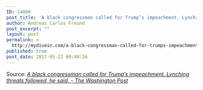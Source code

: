 ```yaml
---
ID: 14800
post_title: 'A black congressman called for Trump’s impeachment. Lynching threats followed, he said. &#8211; The Washington Post'
author: Andreas Carlos Freund
post_excerpt: ""
layout: post
permalink: >
  http://mydivein.com/a-black-congressman-called-for-trumps-impeachment-lynching-threats-followed-he-said-the-washington-post/
published: true
post_date: 2017-05-22 00:40:26
---
```

Source: <em><a href="https://www.washingtonpost.com/news/powerpost/wp/2017/05/21/a-black-congressman-called-for-trumps-impeachment-lynching-threats-followed-he-said/?tid=hybrid_collaborative_2_na&amp;utm_term=.7287e5f21ed9">A black congressman called for Trump’s impeachment. Lynching threats followed, he said. - The Washington Post</a></em>